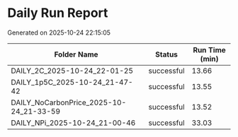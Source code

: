 # Daily Run Report
Generated on 2025-10-24 22:15:05

| Folder Name | Status     | Run Time (min) |
|-------------|------------|----------------|
| DAILY_2C_2025-10-24_22-01-25 | successful | 13.66 |
| DAILY_1p5C_2025-10-24_21-47-42 | successful | 13.55 |
| DAILY_NoCarbonPrice_2025-10-24_21-33-59 | successful | 13.52 |
| DAILY_NPi_2025-10-24_21-00-46 | successful | 33.03 |
